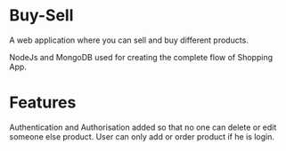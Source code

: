 # Buy-Sell
A web application where you can sell and buy different products.

NodeJs and MongoDB used for creating the complete flow of Shopping App.

# Features

Authentication and Authorisation added so that no one can delete or edit someone else product.
User can only add or order product if he is login.
